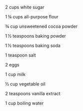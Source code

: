 2 cups white sugar

1 ¾ cups all-purpose flour

¾ cup unsweetened cocoa powder

1 ½ teaspoons baking powder

1 ½ teaspoons baking soda

1 teaspoon salt

2 eggs

1 cup milk

½ cup vegetable oil

2 teaspoons vanilla extract

1 cup boiling water